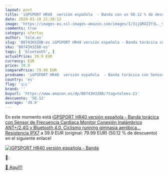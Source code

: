 ```yaml
---
layout: post
title: 'iGPSPORT HR40  versión española  - Banda con un 50.12 % de descuento'
date: 2020-01-19 21:28:13
image: 'https://images-eu.ssl-images-amazon.com/images/I/31jQROZZY3L._SL400_.jpg'
comments: true
category: ofertas
author: 'tole.es'
slug: 'B0743H3Z8B-es iGPSPORT HR40 versión española - Banda torácica con Sensor...'
sku: 'B0743H3Z8B-es'
tags: [ 'bluetooth', ]
actualPrice: 39.9 EUR
currency: EUR
price: 39.9
comparePrice: 79.99 EUR
prodname: 'iGPSPORT HR40  versión española  - Banda torácica con Sensor de Frecuencia Cardiaca Monitor Conexión Inalámbrico ANT+/2.4G y Bluetooth 4.0. Ciclismo running gimnasia aeróbica... Resistencia IPX7'
country: 'es'
flag: '🇪🇸'
brand: ''
buyurl: 'https://www.amazon.es/dp/B0743H3Z8B/?tag=tolees-21'
descuento: '50.12'
average: '39.9'
---
```


En este momento está [iGPSPORT HR40  versión española  - Banda torácica con Sensor de Frecuencia Cardiaca Monitor Conexión Inalámbrico ANT+/2.4G y Bluetooth 4.0. Ciclismo running gimnasia aeróbica... Resistencia IPX7](https://www.amazon.es/dp/B0743H3Z8B/?tag=tolees-21) a 39.9 EUR (original: 79.99 EUR) (50.12 %  de descuento) en el siguiente enlace!

[![iGPSPORT HR40  versión española  - Banda](https://images-eu.ssl-images-amazon.com/images/I/31jQROZZY3L._SL400_.jpg)](https://www.amazon.es/dp/B0743H3Z8B/?tag=tolees-21)

🔎:


[🛒 Aquí!!!](https://www.amazon.es/dp/B0743H3Z8B/?tag=tolees-21)
